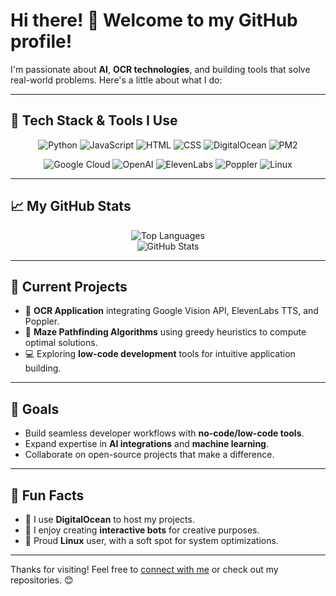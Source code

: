 # Hi there! 👋 Welcome to my GitHub profile!  

I'm passionate about **AI**, **OCR technologies**, and building tools that solve real-world problems. Here's a little about what I do:

---

## 🔧 Tech Stack & Tools I Use  
<p align="center">
  <img src="https://img.shields.io/badge/Python-3776AB?style=for-the-badge&logo=python&logoColor=white" alt="Python" />
  <img src="https://img.shields.io/badge/JavaScript-F7DF1E?style=for-the-badge&logo=javascript&logoColor=black" alt="JavaScript" />
  <img src="https://img.shields.io/badge/HTML5-E34F26?style=for-the-badge&logo=html5&logoColor=white" alt="HTML" />
  <img src="https://img.shields.io/badge/CSS3-1572B6?style=for-the-badge&logo=css3&logoColor=white" alt="CSS" />
  <img src="https://img.shields.io/badge/DigitalOcean-0080FF?style=for-the-badge&logo=digitalocean&logoColor=white" alt="DigitalOcean" />
  <img src="https://img.shields.io/badge/PM2-2D74D7?style=for-the-badge&logo=pm2&logoColor=white" alt="PM2" />
</p>

<p align="center">
  <img src="https://img.shields.io/badge/Google_Cloud-4285F4?style=for-the-badge&logo=googlecloud&logoColor=white" alt="Google Cloud" />
  <img src="https://img.shields.io/badge/OpenAI-412991?style=for-the-badge&logo=openai&logoColor=white" alt="OpenAI" />
  <img src="https://img.shields.io/badge/ElevenLabs-000000?style=for-the-badge" alt="ElevenLabs" />
  <img src="https://img.shields.io/badge/Poppler-0078D4?style=for-the-badge" alt="Poppler" />
  <img src="https://img.shields.io/badge/Linux-FCC624?style=for-the-badge&logo=linux&logoColor=black" alt="Linux" />
</p>

---

## 📈 My GitHub Stats  
<div align="center">
  
  ![Top Languages](https://github-readme-stats.vercel.app/api/top-langs/?username=yourusername&layout=compact&theme=radical&hide_border=true)  
  ![GitHub Stats](https://github-readme-stats.vercel.app/api?username=yourusername&show_icons=true&theme=radical&hide_border=true)

</div>

---

## 🚀 Current Projects  
- 🌟 **OCR Application** integrating Google Vision API, ElevenLabs TTS, and Poppler.  
- 🧠 **Maze Pathfinding Algorithms** using greedy heuristics to compute optimal solutions.  
- 💻 Exploring **low-code development** tools for intuitive application building.

---

## 🎯 Goals  
- Build seamless developer workflows with **no-code/low-code tools**.  
- Expand expertise in **AI integrations** and **machine learning**.  
- Collaborate on open-source projects that make a difference.

---

## 🎉 Fun Facts  
- 🔵 I use **DigitalOcean** to host my projects.  
- 🤖 I enjoy creating **interactive bots** for creative purposes.  
- 🐧 Proud **Linux** user, with a soft spot for system optimizations.  

---

Thanks for visiting! Feel free to [connect with me](mailto:your.email@example.com) or check out my repositories. 😊
